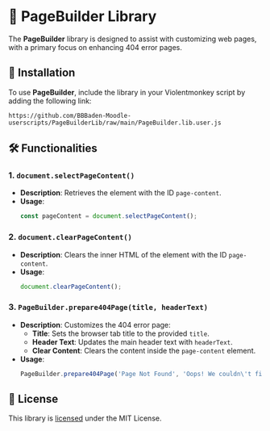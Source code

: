 # 🎨 PageBuilder Library

The **PageBuilder** library is designed to assist with customizing web pages, with a primary focus on enhancing 404 error pages.

## 🚀 Installation

To use **PageBuilder**, include the library in your Violentmonkey script by adding the following link:

```text
https://github.com/BBBaden-Moodle-userscripts/PageBuilderLib/raw/main/PageBuilder.lib.user.js
```

## 🛠️ Functionalities

### **1. `document.selectPageContent()`**

- **Description**: Retrieves the element with the ID `page-content`.
- **Usage**: 
  ```javascript
  const pageContent = document.selectPageContent();
  ```

### **2. `document.clearPageContent()`**

- **Description**: Clears the inner HTML of the element with the ID `page-content`.
- **Usage**: 
  ```javascript
  document.clearPageContent();
  ```

### **3. `PageBuilder.prepare404Page(title, headerText)`**

- **Description**: Customizes the 404 error page:
  - **Title**: Sets the browser tab title to the provided `title`.
  - **Header Text**: Updates the main header text with `headerText`.
  - **Clear Content**: Clears the content inside the `page-content` element.
- **Usage**: 
  ```javascript
  PageBuilder.prepare404Page('Page Not Found', 'Oops! We couldn\'t find that page.');
  ```

## 📄 License

This library is [licensed](LICENSE) under the MIT License.